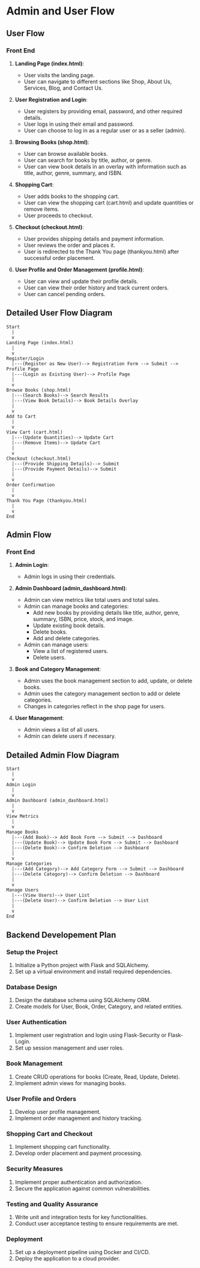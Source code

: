 # Admin and User Flow

## User Flow
### Front End
1. **Landing Page (index.html)**:
    - User visits the landing page.
    - User can navigate to different sections like Shop, About Us, Services, Blog, and Contact Us.

2. **User Registration and Login**:
    - User registers by providing email, password, and other required details.
    - User logs in using their email and password.
    - User can choose to log in as a regular user or as a seller (admin).

3. **Browsing Books (shop.html)**:
    - User can browse available books.
    - User can search for books by title, author, or genre.
    - User can view book details in an overlay with information such as title, author, genre, summary, and ISBN.

4. **Shopping Cart**:
    - User adds books to the shopping cart.
    - User can view the shopping cart (cart.html) and update quantities or remove items.
    - User proceeds to checkout.

5. **Checkout (checkout.html)**:
    - User provides shipping details and payment information.
    - User reviews the order and places it.
    - User is redirected to the Thank You page (thankyou.html) after successful order placement.

6. **User Profile and Order Management (profile.html)**:
    - User can view and update their profile details.
    - User can view their order history and track current orders.
    - User can cancel pending orders.

## Detailed User Flow Diagram

```plaintext
Start
  |
  v
Landing Page (index.html)
  |
  v
Register/Login
  |---(Register as New User)--> Registration Form --> Submit --> Profile Page
  |---(Login as Existing User)--> Profile Page
  |
  v
Browse Books (shop.html)
  |---(Search Books)--> Search Results
  |---(View Book Details)--> Book Details Overlay
  |
  v
Add to Cart
  |
  v
View Cart (cart.html)
  |---(Update Quantities)--> Update Cart
  |---(Remove Items)--> Update Cart
  |
  v
Checkout (checkout.html)
  |---(Provide Shipping Details)--> Submit
  |---(Provide Payment Details)--> Submit
  |
  v
Order Confirmation
  |
  v
Thank You Page (thankyou.html)
  |
  v
End
```

## Admin Flow
### Front End
1. **Admin Login**:
    - Admin logs in using their credentials.

2. **Admin Dashboard (admin_dashboard.html)**:
    - Admin can view metrics like total users and total sales.
    - Admin can manage books and categories:
        - Add new books by providing details like title, author, genre, summary, ISBN, price, stock, and image.
        - Update existing book details.
        - Delete books.
        - Add and delete categories.
    - Admin can manage users:
        - View a list of registered users.
        - Delete users.

3. **Book and Category Management**:
    - Admin uses the book management section to add, update, or delete books.
    - Admin uses the category management section to add or delete categories.
    - Changes in categories reflect in the shop page for users.

4. **User Management**:
    - Admin views a list of all users.
    - Admin can delete users if necessary.

## Detailed Admin Flow Diagram

```plaintext
Start
  |
  v
Admin Login
  |
  v
Admin Dashboard (admin_dashboard.html)
  |
  v
View Metrics
  |
  v
Manage Books
  |---(Add Book)--> Add Book Form --> Submit --> Dashboard
  |---(Update Book)--> Update Book Form --> Submit --> Dashboard
  |---(Delete Book)--> Confirm Deletion --> Dashboard
  |
  v
Manage Categories
  |---(Add Category)--> Add Category Form --> Submit --> Dashboard
  |---(Delete Category)--> Confirm Deletion --> Dashboard
  |
  v
Manage Users
  |---(View Users)--> User List
  |---(Delete User)--> Confirm Deletion --> User List
  |
  v
End
```

## Backend Developement Plan

### Setup the Project
1. Initialize a Python project with Flask and SQLAlchemy.
2. Set up a virtual environment and install required dependencies.

### Database Design
1. Design the database schema using SQLAlchemy ORM.
2. Create models for User, Book, Order, Category, and related entities.

### User Authentication
1. Implement user registration and login using Flask-Security or Flask-Login.
2. Set up session management and user roles.

### Book Management
1. Create CRUD operations for books (Create, Read, Update, Delete).
2. Implement admin views for managing books.

### User Profile and Orders
1. Develop user profile management.
2. Implement order management and history tracking.

### Shopping Cart and Checkout
1. Implement shopping cart functionality.
2. Develop order placement and payment processing.

### Security Measures
1. Implement proper authentication and authorization.
2. Secure the application against common vulnerabilities.

### Testing and Quality Assurance
1. Write unit and integration tests for key functionalities.
2. Conduct user acceptance testing to ensure requirements are met.

### Deployment
1. Set up a deployment pipeline using Docker and CI/CD.
2. Deploy the application to a cloud provider.
